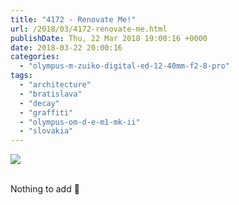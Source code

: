 ```yaml
---
title: "4172 - Renovate Me!"
url: /2018/03/4172-renovate-me.html
publishDate: Thu, 22 Mar 2018 19:00:16 +0000
date: 2018-03-22 20:00:16
categories: 
  - "olympus-m-zuiko-digital-ed-12-40mm-f2-8-pro"
tags: 
  - "architecture"
  - "bratislava"
  - "decay"
  - "graffiti"
  - "olympus-om-d-e-m1-mk-ii"
  - "slovakia"
---
```

<div class="container">
<div class="center"><a target="_blank" href="https://d25zfm9zpd7gm5.cloudfront.net/1200x1200/2017/20170605_140839_lr.jpg"><img class="webfeedsFeaturedVisual" src="https://d25zfm9zpd7gm5.cloudfront.net/0600x0600/2017/20170605_140839_lr.jpg" /></a></div>
</div>
<br />

Nothing to add 🙂

